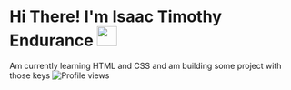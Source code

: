 # Hi There! I'm Isaac Timothy Endurance <img src="https://raw.githubusercontent.com/MartinHeinz/MartinHeinz/master/wave.gif" width="35px">
Am currently learning HTML and CSS and am building some project with those keys 
![Profile views](https://komarev.com/ghpvc/?username=AmorFundz&Color=Green)

